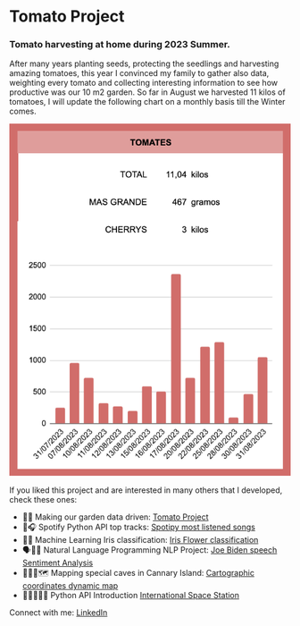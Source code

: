 # Tomato Project
### Tomato harvesting at home during 2023 Summer.

After many years planting seeds, protecting the seedlings and harvesting amazing tomatoes, this year I convinced my family to gather also data, weighting every tomato and collecting interesting information to see how productive was our 10 m2 garden. So far in August we harvested 11 kilos of tomatoes, I will update the following chart on a monthly basis till the Winter comes.

![Tomato August](TomatoProject.png)


If you liked this project and are interested in many others that I developed, check these ones:
- 🍅🍅 Making our garden data driven: [Tomato Project](https://pablo-ferro.github.io/TomatoProject/)
- 🕺🎧 Spotify Python API top tracks: [Spotipy most listened songs](https://github.com/pablo-ferro/Spotify_API_top_tracks)
- 🌸🌼 Machine Learning Iris classification: [Iris Flower classification](https://github.com/pablo-ferro/ML_iris_flower)
- 🗣👍🏽 Natural Language Programming NLP Project: [Joe Biden speech Sentiment Analysis](https://github.com/pablo-ferro/NLP_Biden_speech)
- 🧗🏻‍♀️🗺 Mapping special caves in Cannary Island: [Cartographic coordinates dynamic map]( https://github.com/pablo-ferro/mapping_Caves_in_CanaryIslands)
- 👨🏻‍🚀👋🏼 Python API Introduction [International Space Station](https://github.com/pablo-ferro/International_Space_Station_API)


Connect with me: [LinkedIn](https://www.linkedin.com/in/pablo-ferro/)
